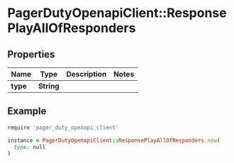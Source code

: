 # PagerDutyOpenapiClient::ResponsePlayAllOfResponders

## Properties

| Name | Type | Description | Notes |
| ---- | ---- | ----------- | ----- |
| **type** | **String** |  |  |

## Example

```ruby
require 'pager_duty_openapi_client'

instance = PagerDutyOpenapiClient::ResponsePlayAllOfResponders.new(
  type: null
)
```

